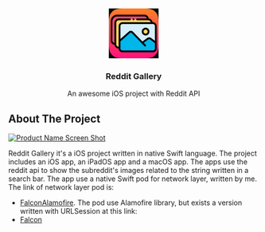 <!-- PROJECT LOGO -->
<br />
<p align="center">
  <a href="https://github.com/othneildrew/Best-README-Template">
    <img src="images/logo.png" alt="Logo" width="100" height="100">
  </a>

  <h3 align="center">Reddit Gallery</h3>

  <p align="center">
    An awesome iOS project with Reddit API
    <br />
  </p>
</p>


<!-- ABOUT THE PROJECT -->
## About The Project

[![Product Name Screen Shot][product-screenshot]](https://example.com)

Reddit Gallery it's a iOS project written in native Swift language. The project includes an iOS app, an iPadOS app and a macOS app. The apps use the reddit api to show the subreddit's images related to the string written in a search bar. The app use a native Swift pod for network layer, written by me. The link of network layer pod is: 
* [FalconAlamofire](https://github.com/caggiulio/FalconAlamofire). 
The pod use Alamofire library, but exists a version written with URLSession at this link: 
* [Falcon](https://github.com/caggiulio/FalconAlamofire)

[product-screenshot]: images/devices.png
